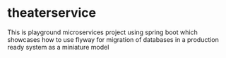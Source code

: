 # theaterservice
This is playground microservices project using spring boot which showcases how to use flyway for migration of databases in a production ready system as a miniature model
